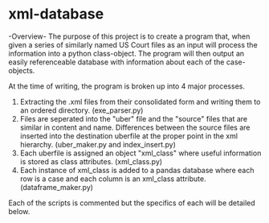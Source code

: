 # xml-database

-Overview-
The purpose of this project is to create a program that, when given a series of similarly named US Court files as an input will process the information into a python class-object. The program will then output an easily referenceable database with information about each of the case-objects.

At the time of writing, the program is broken up into 4 major processes.
1. Extracting the .xml files from their consolidated form and writing them to an ordered directory. (exe_parser.py)
2. Files are seperated into the "uber" file and the "source" files that are similar in content and name. Differences between the source files are inserted into the destination uberfile at the proper point in the xml hierarchy. (uber_maker.py and index_insert.py)
3. Each uberfile is assigned an object "xml_class" where useful information is stored as class attributes. (xml_class.py)
4. Each instance of xml_class is added to a pandas database where each row is a case and each column is an xml_class attribute. (dataframe_maker.py)

Each of the scripts is commented but the specifics of each will be detailed below.
